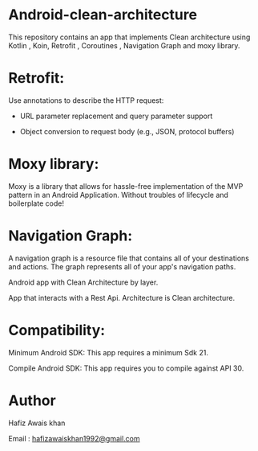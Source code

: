 # Android-clean-architecture

This repository contains an app that implements Clean architecture using Kotlin , Koin, Retrofit , Coroutines , Navigation Graph and moxy library.

# Retrofit:

Use annotations to describe the HTTP request:

* URL parameter replacement and query parameter support

* Object conversion to request body (e.g., JSON, protocol buffers)

# Moxy library:

Moxy is a library that allows for hassle-free implementation of the MVP pattern in an Android Application. Without troubles of lifecycle and boilerplate code!

# Navigation Graph:

A navigation graph is a resource file that contains all of your destinations and actions. The graph represents all of your app's navigation paths.

Android app with Clean Architecture by layer.

App that interacts with a Rest Api. Architecture is Clean architecture.

# Compatibility:

Minimum Android SDK: This app requires a minimum Sdk 21.

Compile Android SDK: This app requires you to compile against API 30.

# Author

Hafiz Awais khan

Email : hafizawaiskhan1992@gmail.com
